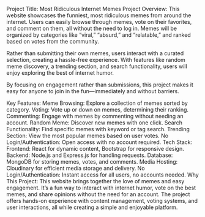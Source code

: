 Project Title: Most Ridiculous Internet Memes
Project Overview:
This website showcases the funniest, most ridiculous memes from around the internet. Users can easily browse through memes, vote on their favorites, and comment on them, all without the need to log in. Memes will be organized by categories like “viral,” “absurd,” and “relatable,” and ranked based on votes from the community.

Rather than submitting their own memes, users interact with a curated selection, creating a hassle-free experience. With features like random meme discovery, a trending section, and search functionality, users will enjoy exploring the best of internet humor.

By focusing on engagement rather than submissions, this project makes it easy for anyone to join in the fun—immediately and without barriers.

Key Features:
Meme Browsing: Explore a collection of memes sorted by category.
Voting: Vote up or down on memes, determining their ranking.
Commenting: Engage with memes by commenting without needing an account.
Random Meme: Discover new memes with one click.
Search Functionality: Find specific memes with keyword or tag search.
Trending Section: View the most popular memes based on user votes.
No Login/Authentication: Open access with no account required.
Tech Stack:
Frontend: React for dynamic content, Bootstrap for responsive design.
Backend: Node.js and Express.js for handling requests.
Database: MongoDB for storing memes, votes, and comments.
Media Hosting: Cloudinary for efficient media storage and delivery.
No Login/Authentication: Instant access for all users, no accounts needed.
Why This Project:
This website brings together the love of memes and easy engagement. It’s a fun way to interact with internet humor, vote on the best memes, and share opinions without the need for an account. The project offers hands-on experience with content management, voting systems, and user interactions, all while creating a simple and enjoyable platform.

